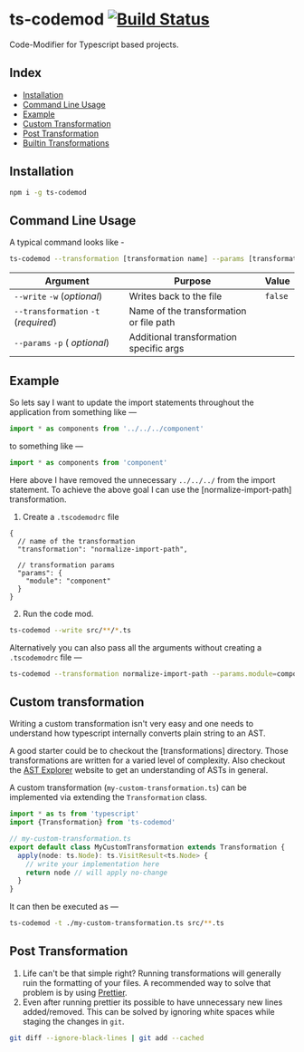 # ts-codemod [![Build Status](https://travis-ci.com/tusharmath/ts-codemod.svg?branch=master)](https://travis-ci.com/tusharmath/ts-codemod)

Code-Modifier for Typescript based projects.

## Index

- [Installation](#installation)
- [Command Line Usage](#command-line-usage)
- [Example](#example)
- [Custom Transformation](#custom-transformation)
- [Post Transformation](#post-transformation)
- [Builtin Transformations](https://github.com/tusharmath/ts-codemod/blob/master/CODEMOD.md)

## Installation

```bash
npm i -g ts-codemod
```

## Command Line Usage

A typical command looks like -

```bash
ts-codemod --transformation [transformation name] --params [transformation params] --write [glob pattern]
```

| **Argument**                         | **Purpose**                             | **Value** |
| ------------------------------------ | --------------------------------------- | --------- |
| `--write` `-w` (_optional_)          | Writes back to the file                 | `false`   |
| `--transformation` `-t` (_required_) | Name of the transformation or file path |           |
| `--params` `-p` ( _optional_)        | Additional transformation specific args |           |

## Example

So lets say I want to update the import statements throughout the application from something like —

```ts
import * as components from '../../../component'
```

to something like —

```ts
import * as components from 'component'
```

Here above I have removed the unnecessary `../../../` from the import statement. To achieve the above goal I can use the [normalize-import-path] transformation.

1.  Create a `.tscodemodrc` file

```jsonc
{
  // name of the transformation
  "transformation": "normalize-import-path",

  // transformation params
  "params": {
    "module": "component"
  }
}
```

2.  Run the code mod.

```bash
ts-codemod --write src/**/*.ts
```

Alternatively you can also pass all the arguments without creating a `.tscodemodrc` file —

```bash
ts-codemod --transformation normalize-import-path --params.module=component --write src/**/*.ts
```

## Custom transformation

Writing a custom transformation isn't very easy and one needs to understand how typescript internally converts plain string to an AST.

A good starter could be to checkout the [transformations] directory. Those transformations are written for a varied level of complexity. Also checkout the [AST Explorer](https://astexplorer.net/) website to get an understanding of ASTs in general.

A custom transformation (`my-custom-transformation.ts`) can be implemented via extending the `Transformation` class.

```ts
import * as ts from 'typescript'
import {Transformation} from 'ts-codemod'

// my-custom-transformation.ts
export default class MyCustomTransformation extends Transformation {
  apply(node: ts.Node): ts.VisitResult<ts.Node> {
    // write your implementation here
    return node // will apply no-change
  }
}
```

It can then be executed as —

```bash
ts-codemod -t ./my-custom-transformation.ts src/**.ts
```

## Post Transformation

1.  Life can't be that simple right? Running transformations will generally ruin the formatting of your files. A recommended way to solve that problem is by using [Prettier].
2.  Even after running prettier its possible to have unnecessary new lines added/removed. This can be solved by ignoring white spaces while staging the changes in `git`.

```bash
git diff --ignore-black-lines | git add --cached
```

[prettier]: https://prettier.io
